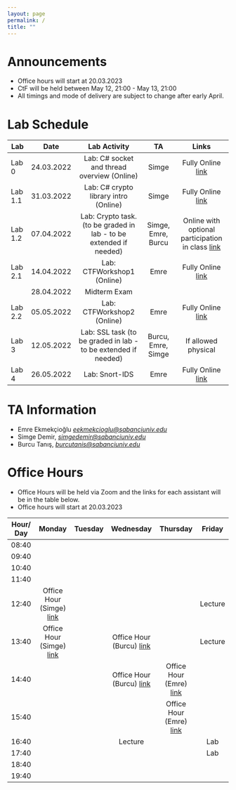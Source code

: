 ```yaml
---
layout: page
permalink: /
title: ""
---
```


# Announcements
- Office hours will start at 20.03.2023
- CtF will be held between May 12, 21:00 - May 13, 21:00
- All timings and mode of delivery are subject to change after early April.


# Lab Schedule

| Lab          |         Date        |                                     Lab Activity                                     |      TA      |  Links          |
| ------------ | :-------------------:  | :----------------------------------------------------------------------------------: | :----------: |   :----------:  |
| Lab 0        |        24.03.2022       |                         Lab: C# socket and thread overview (Online)                         |     Simge    |   Fully Online   [link](https://sabanciuniv.zoom.us/j/91965915494?pwd=U0pqQUhtQ2I4T3JaSmNnSFYvYUJZUT09)                 |
| Lab 1.1      |       31.03.2022       |                             Lab: C# crypto library intro (Online)                             |     Simge    |    Fully Online [link](https://sabanciuniv.zoom.us/j/91965915494?pwd=U0pqQUhtQ2I4T3JaSmNnSFYvYUJZUT09)                 |
| Lab 1.2      |       07.04.2022       |           Lab: Crypto task. (to be graded in lab - to be extended if needed)                             |  Simge, Emre, Burcu| Online with optional participation in class [link](https://sabanciuniv.zoom.us/j/91965915494?pwd=U0pqQUhtQ2I4T3JaSmNnSFYvYUJZUT09)                     |
| Lab 2.1      |       14.04.2022       |                                       Lab: CTFWorkshop1 (Online)                                  |     Emre    |     Fully Online [link](https://sabanciuniv.zoom.us/j/4338792918?pwd=VFkzZGNxYXIyelpyTExpc211MXZjUT09)            |
|              |       28.04.2022       |                                Midterm Exam           |                                             |        |
| Lab 2.2      |       05.05.2022       |             Lab: CTFWorkshop2 (Online)                                 |     Emre    |     Fully Online [link](https://sabanciuniv.zoom.us/j/4338792918?pwd=VFkzZGNxYXIyelpyTExpc211MXZjUT09)            |
| Lab 3        |       12.05.2022       |           Lab: SSL task (to be graded in lab - to be extended if needed)                                         |  Burcu, Emre, Simge  | If allowed physical                |
| Lab 4        |       26.05.2022       |                                   Lab: Snort-IDS                                     |     Emre     |      Fully Online [link](https://sabanciuniv.zoom.us/j/4338792918?pwd=VFkzZGNxYXIyelpyTExpc211MXZjUT09)           |



# TA Information

- Emre Ekmekçioğlu *eekmekcioglu@sabanciuniv.edu*
- Simge Demir, *simgedemir@sabanciuniv.edu*  
- Burcu Tanış, *burcutanis@sabanciuniv.edu*


# Office Hours

- Office Hours will be held via Zoom and the links for each assistant will be in the table below. 
- Office hours will start at 20.03.2023




| Hour/ Day |     **Monday**      |     **Tuesday**     |    **Wednesday**    |    **Thursday**     |     **Friday**      |
| :-------: | :-----------------: |    :-----------:    |   :-------------:   |   :-------------:   | :-----------------: |
|   08:40   |                     |                     |                     |              |                     |
|   09:40   |                     |                     |                     |              |                     |
|   10:40   |                     |                     |                     |                     |                     |
|   11:40   |                     |                     |                     |                     |                     |
|   12:40   |    Office Hour (Simge) [link](https://sabanciuniv.zoom.us/j/99854937621?pwd=dWcvSTNDS3FtaWFXWWRJS3Y2VGprQT09)         |                     |               |            | Lecture  
|   13:40   | Office Hour (Simge) [link](https://sabanciuniv.zoom.us/j/99854937621?pwd=dWcvSTNDS3FtaWFXWWRJS3Y2VGprQT09) |                   |  Office Hour (Burcu) [link](https://sabanciuniv.zoom.us/j/98731692936)                 |                |  Lecture         |
|   14:40   |                     |                     |    Office Hour (Burcu) [link](https://sabanciuniv.zoom.us/j/98731692936)                  |   Office Hour (Emre) [link](https://sabanciuniv.zoom.us/j/4338792918?pwd=VFkzZGNxYXIyelpyTExpc211MXZjUT09)                   |                     |
|   15:40   |              |                     |                      |   Office Hour (Emre) [link](https://sabanciuniv.zoom.us/j/4338792918?pwd=VFkzZGNxYXIyelpyTExpc211MXZjUT09)                    |                     |
|   16:40   |                     |                  |    Lecture                 |                     |     Lab                |
|   17:40   |                     |                    |                  |                     |    Lab                |
|   18:40   |                     |                     |                  |                     |                     |
|   19:40   |                     |                     |                     |                     |                     |
 

